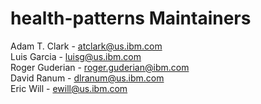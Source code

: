 # health-patterns Maintainers

Adam T. Clark - atclark@us.ibm.com<br>
Luis Garcia - luisg@us.ibm.com<br>
Roger Guderian - roger.guderian@ibm.com<br>
David Ranum - dlranum@us.ibm.com<br>
Eric Will - ewill@us.ibm.com<br>

